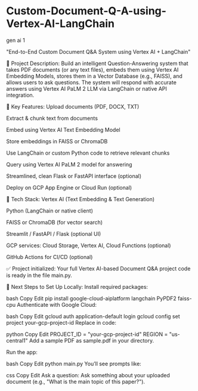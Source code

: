 # Custom-Document-Q-A-using-Vertex-AI-LangChain
gen ai 1

"End-to-End Custom Document Q&A System using Vertex AI + LangChain"

🚀 Project Description:
Build an intelligent Question-Answering system that takes PDF documents (or any text files), embeds them using Vertex AI Embedding Models, stores them in a Vector Database (e.g., FAISS), and allows users to ask questions. The system will respond with accurate answers using Vertex AI PaLM 2 LLM via LangChain or native API integration.

🧠 Key Features:
Upload documents (PDF, DOCX, TXT)

Extract & chunk text from documents

Embed using Vertex AI Text Embedding Model

Store embeddings in FAISS or ChromaDB

Use LangChain or custom Python code to retrieve relevant chunks

Query using Vertex AI PaLM 2 model for answering

Streamlined, clean Flask or FastAPI interface (optional)

Deploy on GCP App Engine or Cloud Run (optional)

🧰 Tech Stack:
Vertex AI (Text Embedding & Text Generation)

Python (LangChain or native client)

FAISS or ChromaDB (for vector search)

Streamlit / FastAPI / Flask (optional UI)

GCP services: Cloud Storage, Vertex AI, Cloud Functions (optional)

GitHub Actions for CI/CD (optional)


✅ Project initialized: Your full Vertex AI-based Document Q&A project code is ready in the file main.py.

📌 Next Steps to Set Up Locally:
Install required packages:

bash
Copy
Edit
pip install google-cloud-aiplatform langchain PyPDF2 faiss-cpu
Authenticate with Google Cloud:

bash
Copy
Edit
gcloud auth application-default login
gcloud config set project your-gcp-project-id
Replace in code:

python
Copy
Edit
PROJECT_ID = "your-gcp-project-id"
REGION = "us-central1"
Add a sample PDF as sample.pdf in your directory.

Run the app:

bash
Copy
Edit
python main.py
You’ll see prompts like:

css
Copy
Edit
Ask a question:
Ask something about your uploaded document (e.g., "What is the main topic of this paper?").


